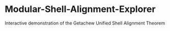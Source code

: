 # Modular-Shell-Alignment-Explorer
Interactive demonstration of the Getachew Unified Shell Alignment Theorem
